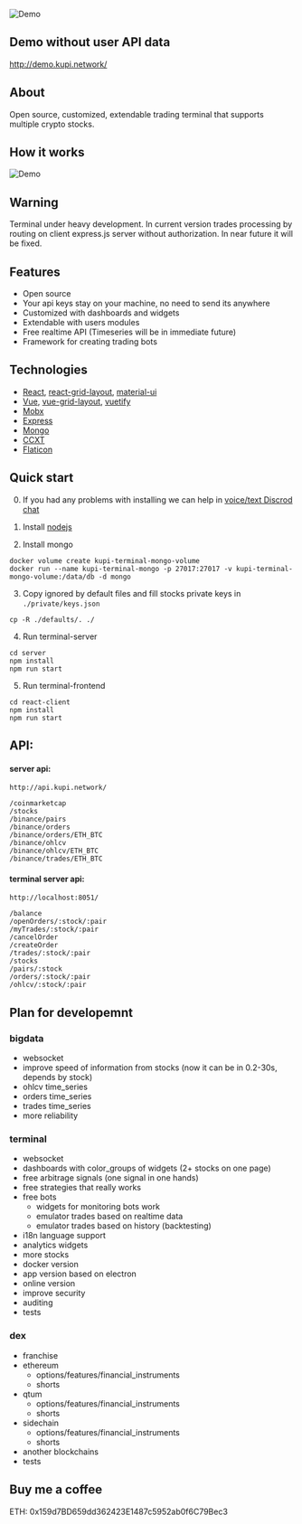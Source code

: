 ![Demo](https://github.com/kupi-network/kupi-terminal/blob/master/demo.png?raw=true)

## Demo without user API data
http://demo.kupi.network/

## About
Open source, customized, extendable trading terminal that supports multiple crypto stocks. 

## How it works
![Demo](https://github.com/kupi-network/kupi-terminal/blob/master/structure.png?raw=true)

## Warning
Terminal under heavy development. In current version trades processing by routing on client express.js server without authorization. In near future it will be fixed.

## Features
- Open source
- Your api keys stay on your machine, no need to send its anywhere
- Customized with dashboards and widgets
- Extendable with users modules
- Free realtime API (Timeseries will be in immediate future)
- Framework for creating trading bots

## Technologies
- [React](https://github.com/facebook/react), [react-grid-layout](https://github.com/STRML/react-grid-layout), [material-ui](https://github.com/mui-org/material-ui)
- [Vue](https://github.com/vuejs/vue), [vue-grid-layout](https://github.com/jbaysolutions/vue-grid-layout), [vuetify](https://github.com/vuetifyjs/vuetify)
- [Mobx](https://github.com/mobxjs/mobx)
- [Express](https://github.com/expressjs/express)
- [Mongo](https://github.com/mongodb/mongo)
- [CCXT](https://github.com/ccxt/ccxt)
- [Flaticon](https://www.flaticon.com/)

## Quick start
0. If you had any problems with installing we can help in [voice/text Discrod chat](https://discord.gg/Q77C8v)

1. Install [nodejs](https://nodejs.org/en/)

2. Install mongo
```
docker volume create kupi-terminal-mongo-volume
docker run --name kupi-terminal-mongo -p 27017:27017 -v kupi-terminal-mongo-volume:/data/db -d mongo
```

3. Copy ignored by default files and fill stocks private keys in ```./private/keys.json```
```
cp -R ./defaults/. ./
```

4. Run terminal-server
```
cd server
npm install
npm run start
``` 

5. Run terminal-frontend
```
cd react-client
npm install
npm run start
```

## API:
#### server api:
```http://api.kupi.network/```
```
/coinmarketcap
/stocks
/binance/pairs
/binance/orders
/binance/orders/ETH_BTC
/binance/ohlcv
/binance/ohlcv/ETH_BTC
/binance/trades/ETH_BTC
```

#### terminal server api:
```http://localhost:8051/```
```
/balance
/openOrders/:stock/:pair
/myTrades/:stock/:pair
/cancelOrder
/createOrder
/trades/:stock/:pair
/stocks
/pairs/:stock
/orders/:stock/:pair
/ohlcv/:stock/:pair
```

## Plan for developemnt

### bigdata
- websocket
- improve speed of information from stocks (now it can be in 0.2-30s, depends by stock)
- ohlcv time_series
- orders time_series
- trades time_series
- more reliability

### terminal
- websocket
- dashboards with color_groups of widgets (2+ stocks on one page)
- free arbitrage signals (one signal in one hands)
- free strategies that really works
- free bots
  - widgets for monitoring bots work
  - emulator trades based on realtime data
  - emulator trades based on history (backtesting)
- i18n language support
- analytics widgets
- more stocks
- docker version
- app version based on electron
- online version
- improve security
- auditing
- tests

### dex
- franchise
- ethereum
  - options/features/financial_instruments
  - shorts
- qtum
  - options/features/financial_instruments
  - shorts
- sidechain
  - options/features/financial_instruments
  - shorts
- another blockchains
- tests

## Buy me a coffee
ETH: 0x159d7BD659dd362423E1487c5952ab0f6C79Bec3
